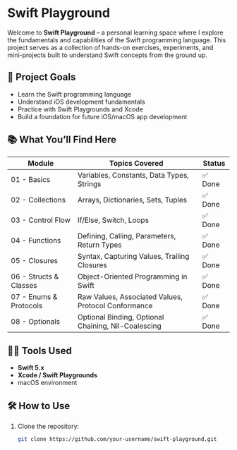 # Swift Playground

Welcome to **Swift Playground** – a personal learning space where I explore the fundamentals and capabilities of the Swift programming language. This project serves as a collection of hands-on exercises, experiments, and mini-projects built to understand Swift concepts from the ground up.

## 🚀 Project Goals

- Learn the Swift programming language
- Understand iOS development fundamentals
- Practice with Swift Playgrounds and Xcode
- Build a foundation for future iOS/macOS app development

## 📚 What You’ll Find Here

| Module                 | Topics Covered                                      | Status  |
| ---------------------- | --------------------------------------------------- | ------- |
| 01 - Basics            | Variables, Constants, Data Types, Strings           | ✅ Done |
| 02 - Collections       | Arrays, Dictionaries, Sets, Tuples                  | ✅ Done |
| 03 - Control Flow      | If/Else, Switch, Loops                              | ✅ Done |
| 04 - Functions         | Defining, Calling, Parameters, Return Types         | ✅ Done |
| 05 - Closures          | Syntax, Capturing Values, Trailing Closures         | ✅ Done |
| 06 - Structs & Classes | Object-Oriented Programming in Swift                | ✅ Done |
| 07 - Enums & Protocols | Raw Values, Associated Values, Protocol Conformance | ✅ Done |
| 08 - Optionals         | Optional Binding, Optional Chaining, Nil-Coalescing | ✅ Done |

## 🧑‍💻 Tools Used

- **Swift 5.x**
- **Xcode / Swift Playgrounds**
- macOS environment

## 🛠 How to Use

1. Clone the repository:
   ```bash
   git clone https://github.com/your-username/swift-playground.git
   ```
